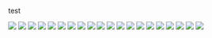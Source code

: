 test

![](https://i.imgur.com/Xy5lNjI.png)
![](https://i.imgur.com/UvCdXvl.png)
![](https://i.imgur.com/gig1J9p.png)
![](https://i.imgur.com/2hMWg4z.png)
![](https://i.imgur.com/rkpuHGy.png)
![](https://i.imgur.com/qOUgnDK.png)
![](https://i.imgur.com/PljBiHm.png)
![](https://i.imgur.com/AkHyfbV.png)
![](https://i.imgur.com/3PIIpm5.png)
![](https://i.imgur.com/UGzGRRM.png)
![](https://i.imgur.com/53lFoq0.png)
![](https://i.imgur.com/wztzZxH.png)
![](https://i.imgur.com/a0GdRTA.png)
![](https://i.imgur.com/prpibXt.png)
![](https://i.imgur.com/scmRsMn.png)
![](https://i.imgur.com/EtIiKyW.png)
![](https://i.imgur.com/fJAcNIH.png)
![](https://i.imgur.com/akaXFTg.png)
![](https://i.imgur.com/ghmwjU0.png)
![](https://i.imgur.com/RSAC43a.png)
